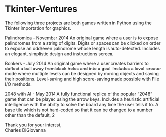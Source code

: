 Tkinter-Ventures
====================

The following three projects are both games written in Python using the Tkinter importation for graphics.

Palindromica - November 2014 
An original game where a user is to expose palindromes from a string of digits.
Digits or spaces can be clicked on order to expose an odd/even palindrome whose length is auto-detected.
Includes an elegant, simplistic design and instructions screen.

Bonkers - July 2014	
An original game where a user creates barriers to deflect a ball away from black holes and into a goal.
Includes a level-creator mode where multiple levels can be designed by moving objects and saving their positions.
Level-saving and high score-saving made possible with File I/O methods.

2048 with AI - May 2014	
A fully functional replica of the popular “2048” game that can be played using the arrow keys.
Includes a heuristic artificial intelligence with the ability to solve the board any time the user tells it to.
A base tile which is not hard-coded so that it can be changed to a number other than the default, 2.

Thank you for your interest,        
Charles DiGiovanna
